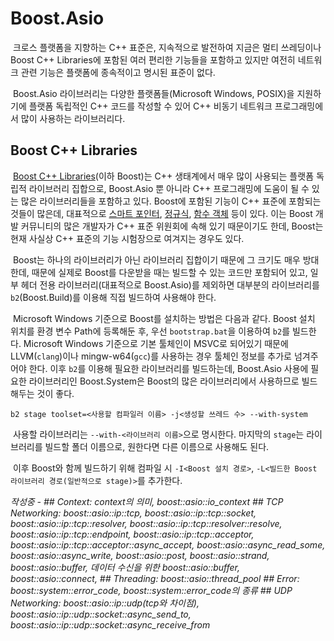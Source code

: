 # Boost.Asio

&nbsp;크로스 플랫폼을 지향하는 C++ 표준은, 지속적으로 발전하여 지금은 멀티 쓰레딩이나 Boost C++ Libraries에 포함된 여러 편리한 기능들을 포함하고 있지만 여전히 네트워크 관련 기능은 플랫폼에 종속적이고 명시된 표준이 없다.

&nbsp;Boost.Asio 라이브러리는 다양한 플랫폼들(Microsoft Windows, POSIX)을 지원하기에 플랫폼 독립적인 C++ 코드를 작성할 수 있어 C++ 비동기 네트워크 프로그래밍에서 많이 사용하는 라이브러리다.


## Boost C++ Libraries

&nbsp;[Boost C++ Libraries](https://www.boost.org/)(이하 Boost)는 C++ 생태계에서 매우 많이 사용되는 플랫폼 독립적 라이브러리 집합으로, Boost.Asio 뿐 아니라 C++ 프로그래밍에 도움이 될 수 있는 많은 라이브러리들을 포함하고 있다. Boost에 포함된 기능이 C++ 표준에 포함되는 것들이 많은데, 대표적으로 [스마트 포인터](../../std/doc/smart_pointers.md), [정규식](../../std/doc/regular_expressions.md), [함수 객체](../../std/doc/functional.md) 등이 있다. 이는 Boost 개발 커뮤니티의 많은 개발자가 C++ 표준 위원회에 속해 있기 때문이기도 한데, Boost는 현재 사실상 C++ 표준의 기능 시험장으로 여겨지는 경우도 있다.


&nbsp;Boost는 하나의 라이브러리가 아닌 라이브러리 집합이기 때문에 그 크기도 매우 방대한데, 때문에 실제로 Boost를 다운받을 때는 빌드할 수 있는 코드만 포함되어 있고, 일부 헤더 전용 라이브러리(대표적으로 Boost.Asio)를 제외하면 대부분의 라이브러리를 `b2`(Boost.Build)를 이용해 직접 빌드하여 사용해야 한다.


&nbsp;Microsoft Windows 기준으로 Boost를 설치하는 방법은 다음과 같다. Boost 설치 위치를 환경 변수 Path에 등록해둔 후, 우선 `bootstrap.bat`을 이용하여 `b2`를 빌드한다. Microsoft Windows 기준으로 기본 툴체인이 MSVC로 되어있기 때문에 LLVM(`clang`)이나 mingw-w64(`gcc`)를 사용하는 경우 툴체인 정보를 추가로 넘겨주어야 한다. 이후 `b2`를 이용해 필요한 라이브러리를 빌드하는데, Boost.Asio 사용에 필요한 라이브러리인 Boost.System은 Boost의 많은 라이브러리에서 사용하므로 빌드해두는 것이 좋다.

```Shell
b2 stage toolset=<사용할 컴파일러 이름> -j<생성할 쓰레드 수> --with-system
```

&nbsp;사용할 라이브러리는 `--with-<라이브러리 이름>`으로 명시한다. 마지막의 `stage`는 라이브러리를 빌드할 폴더 이름으로, 원한다면 다른 이름으로 사용해도 된다.


&nbsp;이후 Boost와 함께 빌드하기 위해 컴파일 시 `-I<Boost 설치 경로>`, `-L<빌드한 Boost 라이브러리 경로(일반적으로 stage)>`를 추가한다.


*작성중 - ## Context: context의 의미, boost::asio::io_context ## TCP Networking: boost::asio::ip::tcp, boost::asio::ip::tcp::socket, boost::asio::ip::tcp::resolver, boost::asio::ip::tcp::resolver::resolve, boost::asio::ip::tcp::endpoint, boost::asio::ip::tcp::acceptor, boost::asio::ip::tcp::acceptor::async_accept, boost::asio::async_read_some, boost::asio::async_write, boost::asio::post, boost::asio::strand, boost::asio::buffer, 데이터 수신을 위한 boost::asio::buffer, boost::asio::connect, ## Threading: boost::asio::thread_pool ## Error: boost::system::error_code, boost::system::error_code의 종류 ## UDP Networking: boost::asio::ip::udp(tcp와 차이점), boost::asio::ip::udp::socket::async_send_to, boost::asio::ip::udp::socket::async_receive_from*
